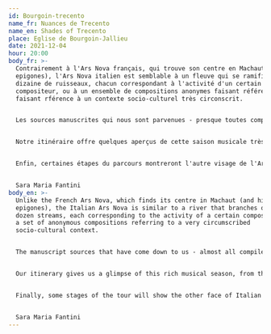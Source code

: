 ```yaml
---
id: Bourgoin-trecento
name_fr: Nuances de Trecento
name_en: Shades of Trecento
place: Eglise de Bourgoin-Jallieu
date: 2021-12-04
hour: 20:00
body_fr: >-
  Contrairement à l'Ars Nova français, qui trouve son centre en Machaut (et ses
  epigones), l'Ars Nova italien est semblable à un fleuve qui se ramifie en
  dizaine de ruisseaux, chacun correspondant à l'activité d'un certain
  compositeur, ou à un ensemble de compositions anonymes faisant référence
  faisant rférence à un contexte socio-culturel très circonscrit. 


  Les sources manuscrites qui nous sont parvenues - presque toutes compilées à une date utérieure, dans certin cas jusqu'à 70 ans après la composition des pièces qu'elles contiennent - nous donnent l'image d'un kaléidoscope d'expériences artistiques regroupées dans deux grandes zones géographiques, chacun idéalement liée à un fleuve : l'Arno, en Toscane (avec Florence comme centre principal), et le Pô, qui longeait les cours septentrionales des Scaligeri, Carraresi et Visconti. 


  Notre itinéraire offre quelques aperçus de cette saison musicale très riche, des madrigaux et *ballate* monodiques du Codex Rossi, copié en Vénétie, aux *ballate* polyphoniques du plus célèbre compositeur italien du XVIe siècle, le florentin Francesco Landini, en passant par les *cacce* (madrigaux en canon) de Vincenzo da Rimini et Lorenzo da Firenze. 


  Enfin, certaines étapes du parcours montreront l'autre visage de l'Ars Nova italien, le répertoire instrumental, transmis presque exclusivement dans les codex Faenza 11è et London add. 29987. 


  Sara Maria Fantini
body_en: >-
  Unlike the French Ars Nova, which finds its centre in Machaut (and his
  epigones), the Italian Ars Nova is similar to a river that branches out into a
  dozen streams, each corresponding to the activity of a certain composer, or to
  a set of anonymous compositions referring to a very circumscribed
  socio-cultural context. 


  The manuscript sources that have come down to us - almost all compiled at a later date, in some cases up to 70 years after the composition of the pieces they contain - give us the image of a kaleidoscope of artistic experiences grouped in two large geographical areas, each ideally linked to a river: the Arno, in Tuscany (with Florence as its main centre), and the Po, which ran along the northern courses of the Scaligeri, Carrara and Visconti. 


  Our itinerary gives us a glimpse of this rich musical season, from the monodic madrigals and *ballate* of the Rossi Codex, copied in the Veneto, to the polyphonic *ballate* of the most famous Italian composer of the 16th century, the Florentine Francesco Landini, and the *cacce* (madrigals in canon) of Vincenzo da Rimini and Lorenzo da Firenze. 


  Finally, some stages of the tour will show the other face of Italian Ars Nova, the instrumental repertoire, transmitted almost exclusively in the Faenza 11th and London add. 29987 codices.


  Sara Maria Fantini
---
```

